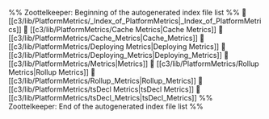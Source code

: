 %% Zoottelkeeper: Beginning of the autogenerated index file list  %%
📄 [[c3/lib/PlatformMetrics/_Index_of_PlatformMetrics|_Index_of_PlatformMetrics]]
📄 [[c3/lib/PlatformMetrics/Cache Metrics|Cache Metrics]]
📄 [[c3/lib/PlatformMetrics/Cache_Metrics|Cache_Metrics]]
📄 [[c3/lib/PlatformMetrics/Deploying Metrics|Deploying Metrics]]
📄 [[c3/lib/PlatformMetrics/Deploying_Metrics|Deploying_Metrics]]
📄 [[c3/lib/PlatformMetrics/Metrics|Metrics]]
📄 [[c3/lib/PlatformMetrics/Rollup Metrics|Rollup Metrics]]
📄 [[c3/lib/PlatformMetrics/Rollup_Metrics|Rollup_Metrics]]
📄 [[c3/lib/PlatformMetrics/tsDecl Metrics|tsDecl Metrics]]
📄 [[c3/lib/PlatformMetrics/tsDecl_Metrics|tsDecl_Metrics]]
%% Zoottelkeeper: End of the autogenerated index file list  %%
